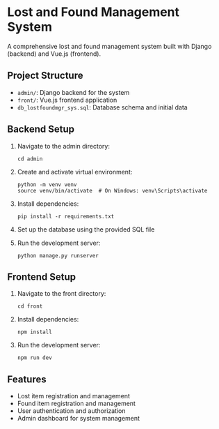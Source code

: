 # Lost and Found Management System

A comprehensive lost and found management system built with Django (backend) and Vue.js (frontend).

## Project Structure

- `admin/`: Django backend for the system
- `front/`: Vue.js frontend application
- `db_lostfoundmgr_sys.sql`: Database schema and initial data

## Backend Setup

1. Navigate to the admin directory:
   ```
   cd admin
   ```

2. Create and activate virtual environment:
   ```
   python -m venv venv
   source venv/bin/activate  # On Windows: venv\Scripts\activate
   ```

3. Install dependencies:
   ```
   pip install -r requirements.txt
   ```

4. Set up the database using the provided SQL file

5. Run the development server:
   ```
   python manage.py runserver
   ```

## Frontend Setup

1. Navigate to the front directory:
   ```
   cd front
   ```

2. Install dependencies:
   ```
   npm install
   ```

3. Run the development server:
   ```
   npm run dev
   ```

## Features

- Lost item registration and management
- Found item registration and management
- User authentication and authorization
- Admin dashboard for system management 